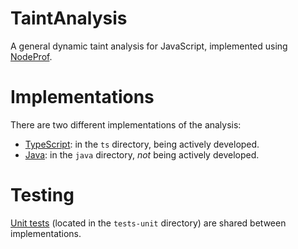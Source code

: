 # TaintAnalysis

A general dynamic taint analysis for JavaScript, implemented using
[NodeProf](https://github.com/Haiyang-Sun/nodeprof.js).

# Implementations

There are two different implementations of the analysis: 
- [TypeScript](ts/): in the `ts` directory, being actively developed.
- [Java](java/): in the `java` directory, *not* being actively developed.

# Testing

[Unit tests](tests-unit/) (located in the `tests-unit` directory) are shared 
between implementations.
